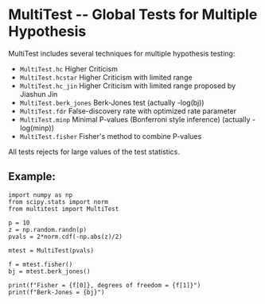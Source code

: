 # MultiTest -- Global Tests for Multiple Hypothesis

MultiTest includes several techniques for multiple hypothesis testing:
- ``MultiTest.hc`` Higher Criticism
- ``MultiTest.hcstar`` Higher Criticism with limited range 
- ``MultiTest.hc_jin`` Higher Criticism with limited range proposed by Jiashun Jin
- ``MultiTest.berk_jones`` Berk-Jones test (actually -log(bj)) 
- ``MultiTest.fdr`` False-discovery rate with optimized rate parameter
- ``MultiTest.minp`` Minimal P-values (Bonferroni style inference) (actually -log(minp))
- ``MultiTest.fisher`` Fisher's method to combine P-values
 
All tests rejects for large values of the test statistics. 

## Example:
```
import numpy as np
from scipy.stats import norm
from multitest import MultiTest

p = 10
z = np.random.randn(p)
pvals = 2*norm.cdf(-np.abs(z)/2)

mtest = MultiTest(pvals)

f = mtest.fisher()
bj = mtest.berk_jones()

print(f"Fisher = {f[0]}, degrees of freedom = {f[1]}")
print(f"Berk-Jones = {bj}")
```
